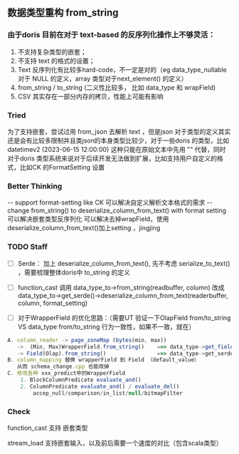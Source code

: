 ## 数据类型重构 from_string
### 由于doris 目前在对于 text-based 的反序列化操作上不够灵活：
1. 不支持复杂类型的嵌套；
2. 不支持 text 的格式的设置；
3. Text 反序列化有比较多hard-code，不一定是对的（eg data_type_nullable 对于 NULL 的定义，array 类型对于next_element() 的定义）
4. from_string / to_string (二义性比较多， 比如 data_type 和 wrapField)
5. CSV 其实存在一部分内存的拷贝，性能上可能有影响
### Tried
   为了支持嵌套，尝试过用 from_json 去解析 text ，但是json 对于类型的定义其实还是会有比较多限制并且类json的本身类型比较少，对于一些doris 的类型，比如datetimev2 (2023-06-15 12:00:00) 这种只能在原始文本中先用 "" 代替，同时对于doris 类型系统来说对于后续开发无法做到扩展，比如支持用户自定义的格式，比如CK 的FormatSetting 设置 
### Better Thinking
   -- support format-setting like CK
      可以解决自定义解析文本格式的需求
   -- change from_string() to deserialize_column_from_text() with format setting
       可以解决嵌套类型反序列化
       可以解决去掉wrapField，使用deserialize_column_from_text()加上setting ，jingjing
### TODO Staff
* [ ] Serde： 加上 deserialize_column_from_text(), 先不考虑 serialize_to_text() ，需要梳理整体doris中 to_string 的定义

* [ ]  function_cast 调用 data_type_to->from_string(readbuffer, column) 改成 data_type_to->get_serde()->deserialize_column_from_text(readerbuffer, column, format_setting)

* [ ]  对于WrapperField 的优化思路：（需要UT 验证一下OlapField from/to_string VS data_type from/to_string 行为一致性，如果不一致，就在） 
```javascript
A. column_reader -> page_zoneMap (bytes(min, max))
   ->  (Min, Max)WrapperField.from_string()    ==> data_type->get_field(core)
   -> Field(Olap).from_string()                ==> data_type->get_serde.deserialize_field_from_text(readBuffer, Field, setting)
B. column_mapping 替换 wrapperField 到 Field （default_value）
   从而 schema_change.cpp 也能改掉
C. 修改各种 xxx_predict中的WrapperField
    1. BlockColumnPredicate evaluate_and()
    2. ColumnPredicate evaluate_and() / evaluate_del()
        accep_null/comparison/in_list/null/bitmapFilter
```
### Check
   function_cast 支持 嵌套类型

   stream_load 支持嵌套输入，以及前后需要一个速度的对比（包含scala类型）